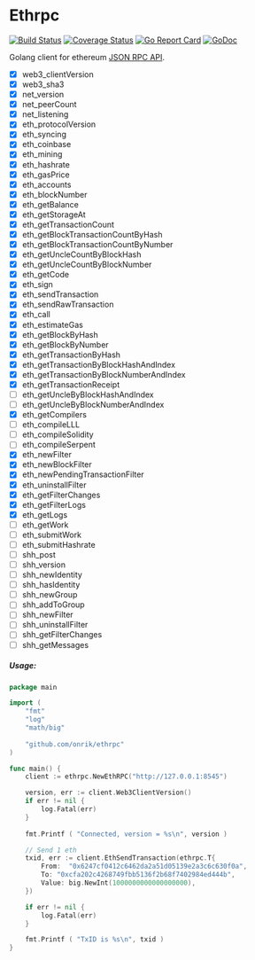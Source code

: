 # Ethrpc
[![Build Status](https://travis-ci.org/onrik/ethrpc.svg?branch=master)](https://travis-ci.org/onrik/ethrpc)
[![Coverage Status](https://coveralls.io/repos/github/onrik/ethrpc/badge.svg?branch=master)](https://coveralls.io/github/onrik/ethrpc?branch=master)
[![Go Report Card](https://goreportcard.com/badge/github.com/onrik/ethrpc)](https://goreportcard.com/report/github.com/onrik/ethrpc)
[![GoDoc](https://godoc.org/github.com/onrik/ethrpc?status.svg)](https://godoc.org/github.com/onrik/ethrpc)

Golang client for ethereum [JSON RPC API](https://github.com/ethereum/wiki/wiki/JSON-RPC).

- [x] web3_clientVersion
- [x] web3_sha3
- [x] net_version
- [x] net_peerCount
- [x] net_listening
- [x] eth_protocolVersion
- [x] eth_syncing
- [x] eth_coinbase
- [x] eth_mining
- [x] eth_hashrate
- [x] eth_gasPrice
- [x] eth_accounts
- [x] eth_blockNumber
- [x] eth_getBalance
- [x] eth_getStorageAt
- [x] eth_getTransactionCount
- [x] eth_getBlockTransactionCountByHash
- [x] eth_getBlockTransactionCountByNumber
- [x] eth_getUncleCountByBlockHash
- [x] eth_getUncleCountByBlockNumber
- [x] eth_getCode
- [x] eth_sign
- [x] eth_sendTransaction
- [x] eth_sendRawTransaction
- [x] eth_call
- [x] eth_estimateGas
- [x] eth_getBlockByHash
- [x] eth_getBlockByNumber
- [x] eth_getTransactionByHash
- [x] eth_getTransactionByBlockHashAndIndex
- [x] eth_getTransactionByBlockNumberAndIndex
- [x] eth_getTransactionReceipt
- [ ] eth_getUncleByBlockHashAndIndex
- [ ] eth_getUncleByBlockNumberAndIndex
- [x] eth_getCompilers
- [ ] eth_compileLLL
- [ ] eth_compileSolidity
- [ ] eth_compileSerpent
- [x] eth_newFilter
- [x] eth_newBlockFilter
- [x] eth_newPendingTransactionFilter
- [x] eth_uninstallFilter
- [x] eth_getFilterChanges
- [x] eth_getFilterLogs
- [x] eth_getLogs
- [ ] eth_getWork
- [ ] eth_submitWork
- [ ] eth_submitHashrate
- [ ] shh_post
- [ ] shh_version
- [ ] shh_newIdentity
- [ ] shh_hasIdentity
- [ ] shh_newGroup
- [ ] shh_addToGroup
- [ ] shh_newFilter
- [ ] shh_uninstallFilter
- [ ] shh_getFilterChanges
- [ ] shh_getMessages

##### Usage:
```go
package main

import (
    "fmt"
    "log"
    "math/big"
    
    "github.com/onrik/ethrpc"
)

func main() {
	client := ethrpc.NewEthRPC("http://127.0.0.1:8545")

	version, err := client.Web3ClientVersion()
	if err != nil {
		log.Fatal(err)
	}
   
	fmt.Printf ( "Connected, version = %s\n", version )

	// Send 1 eth
	txid, err := client.EthSendTransaction(ethrpc.T{
		From:  "0x6247cf0412c6462da2a51d05139e2a3c6c630f0a",
		To:	"0xcfa202c4268749fbb5136f2b68f7402984ed444b",
		Value: big.NewInt(1000000000000000000),
	})

	if err != nil {
		log.Fatal(err)
	} 

	fmt.Printf ( "TxID is %s\n", txid )
}

```
